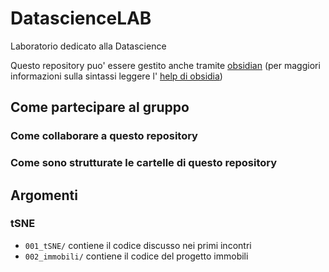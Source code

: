 # DatascienceLAB
Laboratorio dedicato alla Datascience

Questo repository puo' essere gestito anche tramite 
[obsidian](https://obsidian.md/) (per maggiori informazioni sulla sintassi leggere l' [help di obsidia](https://help.obsidian.md/Home))

## Come partecipare al gruppo

### Come collaborare a questo repository

### Come sono strutturate le cartelle di questo repository 


## Argomenti

### tSNE

- `001_tSNE/` contiene il codice discusso nei primi incontri
- `002_immobili/` contiene il codice del progetto immobili